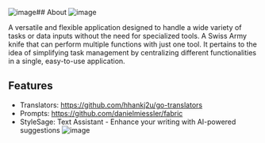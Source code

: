 ![image](https://github.com/user-attachments/assets/7b63dd23-3c05-48bf-8685-a1c52ed9b108)## About
![image](https://github.com/user-attachments/assets/f728f24e-70e8-4b05-8046-e3ce198208cb)

A versatile and flexible application designed to handle a wide variety of tasks or data inputs without the need for specialized tools.
A Swiss Army knife that can perform multiple functions with just one tool.
It pertains to the idea of simplifying task management by centralizing different functionalities in a single, easy-to-use application.

## Features

- Translators: https://github.com/hhankj2u/go-translators
- Prompts: https://github.com/danielmiessler/fabric
- StyleSage: Text Assistant - Enhance your writing with AI-powered suggestions
![image](https://github.com/user-attachments/assets/64ebe146-daf1-4ffd-8a8a-071f4177bd74)
